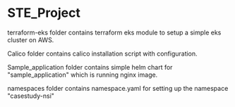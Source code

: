 # STE_Project
terraform-eks folder contains terraform eks module to setup a simple eks cluster on AWS.

Calico folder contains calico installation script with configuration. 

Sample_application folder contains simple helm chart for "sample_application" which is running nginx image.

namespaces folder contains namespace.yaml for setting up the namespace "casestudy-nsi" 

